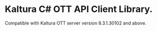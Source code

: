 # Kaltura C# OTT API Client Library.
Compatible with Kaltura OTT server version 8.3.1.30102 and above.
